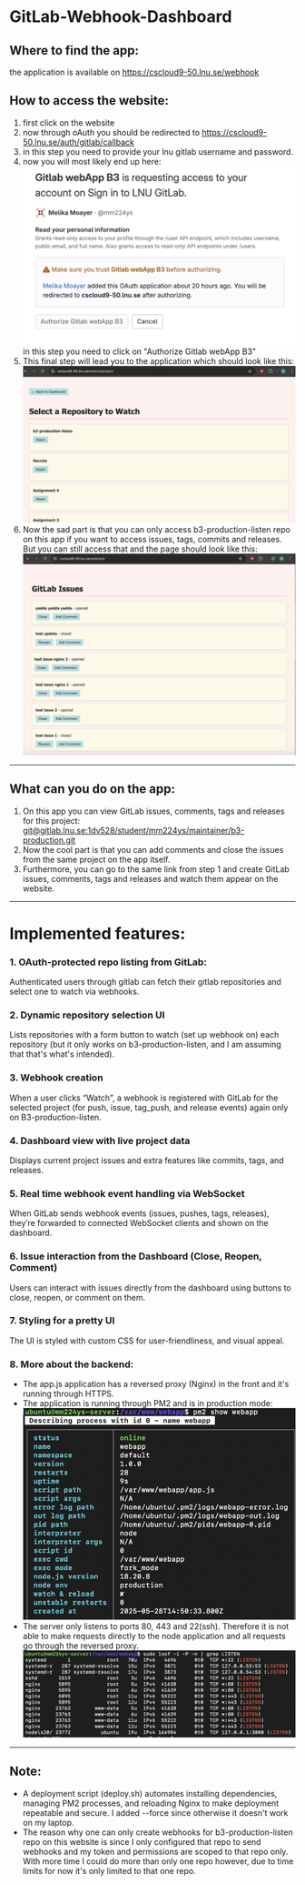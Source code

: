 # GitLab-Webhook-Dashboard

## Where to find the app:
the application is available on https://cscloud9-50.lnu.se/webhook

## How to access the website:
1. first click on the website
2. now through oAuth you should be redirected to https://cscloud9-50.lnu.se/auth/gitlab/callback
3. in this step you need to provide your lnu gitlab username and password.
4. now you will most likely end up here:
![auth page](screenshots/authorize.png)
in this step you need to click on "Authorize Gitlab webApp B3"
5. This final step will lead you to the application which should look like this:
![repo page](screenshots/repos.png)
6. Now the sad part is that you can only access b3-production-listen repo on this app if you want to access issues, tags, commits and releases. But you can still access that and the page should look like this:
![webapp page](screenshots/webapp.png)
-------------------------------------------------------
## What can you do on the app:
1. On this app you can view GitLab issues, comments, tags and releases for this project: [git@gitlab.lnu.se:1dv528/student/mm224ys/maintainer/b3-production.git](https://)
2. Now the cool part is that you can add comments and close the issues from the same project on the app itself.
3. Furthermore, you can go to the same link from step 1 and create GitLab issues, comments, tags and releases and watch them appear on the website.
----------------------------------------------------
# Implemented features:
### 1. OAuth-protected repo listing from GitLab:
Authenticated users through gitlab can fetch their gitlab repositories and select one to watch via webhooks.
### 2. Dynamic repository selection UI
Lists repositories with a form button to watch (set up webhook on) each repository (but it only works on b3-production-listen, and I am assuming that that's what's intended).
### 3. Webhook creation
 When a user clicks “Watch”, a webhook is registered with GitLab for the selected project (for push, issue, tag_push, and release events) again only on B3-production-listen.
### 4. Dashboard view with live project data
Displays current project issues and extra features like commits, tags, and releases.
### 5. Real time webhook event handling via WebSocket
When GitLab sends webhook events (issues, pushes, tags, releases), they’re forwarded to connected WebSocket clients and shown on the dashboard.
### 6. Issue interaction from the Dashboard (Close, Reopen, Comment)
Users can interact with issues directly from the dashboard using buttons to close, reopen, or comment on them.
### 7. Styling for a pretty UI
The UI is styled with custom CSS for user-friendliness, and visual appeal.
### 8. More about the backend:
- The app.js application has a reversed proxy (Nginx) in the front and it's running through HTTPS.
- The application is running through PM2 and is in production mode:
![pm2](screenshots/pm2&Production.png)
- The server only listens to ports 80, 443 and 22(ssh). Therefore it is not able to make requests directly to the node application and all requests go through the reversed proxy.
![listen](screenshots/Listen.png)

-------------------------------------------------------------

## Note:
- A deployment script (deploy.sh) automates installing dependencies, managing PM2 processes, and reloading Nginx to make deployment repeatable and secure. I added --force since otherwise it doesn't work on my laptop.
- The reason why one can only create webhooks for b3-production-listen repo on this website is since I only configured that repo to send webhooks and my token and permissions are scoped to that repo only. With more time I could do more than only one repo however, due to time limits for now it's only limited to that one repo.
